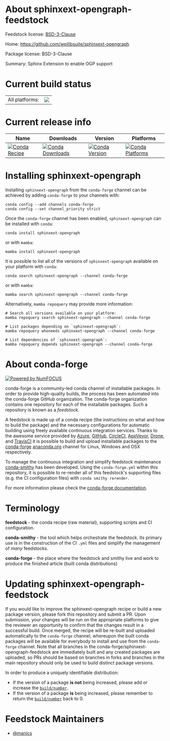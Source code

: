 About sphinxext-opengraph-feedstock
===================================

Feedstock license: [BSD-3-Clause](https://github.com/conda-forge/sphinxext-opengraph-feedstock/blob/main/LICENSE.txt)

Home: https://github.com/wpilibsuite/sphinxext-opengraph

Package license: BSD-3-Clause

Summary: Sphinx Extension to enable OGP support

Current build status
====================


<table><tr><td>All platforms:</td>
    <td>
      <a href="https://dev.azure.com/conda-forge/feedstock-builds/_build/latest?definitionId=17672&branchName=main">
        <img src="https://dev.azure.com/conda-forge/feedstock-builds/_apis/build/status/sphinxext-opengraph-feedstock?branchName=main">
      </a>
    </td>
  </tr>
</table>

Current release info
====================

| Name | Downloads | Version | Platforms |
| --- | --- | --- | --- |
| [![Conda Recipe](https://img.shields.io/badge/recipe-sphinxext--opengraph-green.svg)](https://anaconda.org/conda-forge/sphinxext-opengraph) | [![Conda Downloads](https://img.shields.io/conda/dn/conda-forge/sphinxext-opengraph.svg)](https://anaconda.org/conda-forge/sphinxext-opengraph) | [![Conda Version](https://img.shields.io/conda/vn/conda-forge/sphinxext-opengraph.svg)](https://anaconda.org/conda-forge/sphinxext-opengraph) | [![Conda Platforms](https://img.shields.io/conda/pn/conda-forge/sphinxext-opengraph.svg)](https://anaconda.org/conda-forge/sphinxext-opengraph) |

Installing sphinxext-opengraph
==============================

Installing `sphinxext-opengraph` from the `conda-forge` channel can be achieved by adding `conda-forge` to your channels with:

```
conda config --add channels conda-forge
conda config --set channel_priority strict
```

Once the `conda-forge` channel has been enabled, `sphinxext-opengraph` can be installed with `conda`:

```
conda install sphinxext-opengraph
```

or with `mamba`:

```
mamba install sphinxext-opengraph
```

It is possible to list all of the versions of `sphinxext-opengraph` available on your platform with `conda`:

```
conda search sphinxext-opengraph --channel conda-forge
```

or with `mamba`:

```
mamba search sphinxext-opengraph --channel conda-forge
```

Alternatively, `mamba repoquery` may provide more information:

```
# Search all versions available on your platform:
mamba repoquery search sphinxext-opengraph --channel conda-forge

# List packages depending on `sphinxext-opengraph`:
mamba repoquery whoneeds sphinxext-opengraph --channel conda-forge

# List dependencies of `sphinxext-opengraph`:
mamba repoquery depends sphinxext-opengraph --channel conda-forge
```


About conda-forge
=================

[![Powered by
NumFOCUS](https://img.shields.io/badge/powered%20by-NumFOCUS-orange.svg?style=flat&colorA=E1523D&colorB=007D8A)](https://numfocus.org)

conda-forge is a community-led conda channel of installable packages.
In order to provide high-quality builds, the process has been automated into the
conda-forge GitHub organization. The conda-forge organization contains one repository
for each of the installable packages. Such a repository is known as a *feedstock*.

A feedstock is made up of a conda recipe (the instructions on what and how to build
the package) and the necessary configurations for automatic building using freely
available continuous integration services. Thanks to the awesome service provided by
[Azure](https://azure.microsoft.com/en-us/services/devops/), [GitHub](https://github.com/),
[CircleCI](https://circleci.com/), [AppVeyor](https://www.appveyor.com/),
[Drone](https://cloud.drone.io/welcome), and [TravisCI](https://travis-ci.com/)
it is possible to build and upload installable packages to the
[conda-forge](https://anaconda.org/conda-forge) [anaconda.org](https://anaconda.org/)
channel for Linux, Windows and OSX respectively.

To manage the continuous integration and simplify feedstock maintenance
[conda-smithy](https://github.com/conda-forge/conda-smithy) has been developed.
Using the ``conda-forge.yml`` within this repository, it is possible to re-render all of
this feedstock's supporting files (e.g. the CI configuration files) with ``conda smithy rerender``.

For more information please check the [conda-forge documentation](https://conda-forge.org/docs/).

Terminology
===========

**feedstock** - the conda recipe (raw material), supporting scripts and CI configuration.

**conda-smithy** - the tool which helps orchestrate the feedstock.
                   Its primary use is in the construction of the CI ``.yml`` files
                   and simplify the management of *many* feedstocks.

**conda-forge** - the place where the feedstock and smithy live and work to
                  produce the finished article (built conda distributions)


Updating sphinxext-opengraph-feedstock
======================================

If you would like to improve the sphinxext-opengraph recipe or build a new
package version, please fork this repository and submit a PR. Upon submission,
your changes will be run on the appropriate platforms to give the reviewer an
opportunity to confirm that the changes result in a successful build. Once
merged, the recipe will be re-built and uploaded automatically to the
`conda-forge` channel, whereupon the built conda packages will be available for
everybody to install and use from the `conda-forge` channel.
Note that all branches in the conda-forge/sphinxext-opengraph-feedstock are
immediately built and any created packages are uploaded, so PRs should be based
on branches in forks and branches in the main repository should only be used to
build distinct package versions.

In order to produce a uniquely identifiable distribution:
 * If the version of a package **is not** being increased, please add or increase
   the [``build/number``](https://docs.conda.io/projects/conda-build/en/latest/resources/define-metadata.html#build-number-and-string).
 * If the version of a package **is** being increased, please remember to return
   the [``build/number``](https://docs.conda.io/projects/conda-build/en/latest/resources/define-metadata.html#build-number-and-string)
   back to 0.

Feedstock Maintainers
=====================

* [@manics](https://github.com/manics/)


